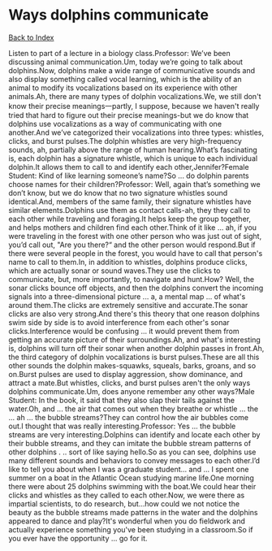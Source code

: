 # Ways dolphins communicate
[Back to Index](https://github.com/windows10010/tpoExtractor/blob/master/README.md)

Listen to part of a lecture in a biology class.Professor: We’ve been discussing animal communication.Um, today we’re going to talk about dolphins.Now, dolphins make a wide range of communicative sounds and also display something called vocal learning, which is the ability of an animal to modify its vocalizations based on its experience with other animals.Ah, there are many types of dolphin vocalizations.We, we still don't know their precise meanings一partly, I suppose, because we haven't really tried that hard to figure out their precise meanings-but we do know that dolphins use vocalizations as a way of communicating with one another.And we’ve categorized their vocalizations into three types: whistles, clicks, and burst pulses.The dolphin whistles are very high-frequency sounds, ah, partially above the range of human hearing.What’s fascinating is, each dolphin has a signature whistle, which is unique to each individual dolphin.It allows them to call to and identify each other,Jennifer?Female Student: Kind of like learning someone’s name?So ... do dolphin parents choose names for their children?Professor: Well, again that’s something we don’t know, but we do know that no two signature whistles sound identical.And, members of the same family, their signature whistles have similar elements.Dolphins use them as contact calls-ah, they they call to each other while traveling and foraging.It helps keep the group together, and helps mothers and children find each other.Think of it like ... ah, if you were traveling in the forest with one other person who was just out of sight, you’d call out, "Are you there?“ and the other person would respond.But if there were several people in the forest, you would have to call that person's name to call to them.In, in addition to whistles, dolphins produce clicks, which are actually sonar or sound waves.They use the clicks to communicate, but, more importantly, to navigate and hunt.How? Well, the sonar clicks bounce off objects, and then the dolphins convert the incoming signals into a three-dimensional picture ... a, a mental map ... of what's around them.The clicks are extremely sensitive and accurate.The sonar clicks are also very strong.And there's this theory that one reason dolphins swim side by side is to avoid interference from each other's sonar clicks.Interference would be confusing ... it would prevent them from getting an accurate picture of their surroundings.Ah, and what's interesting is, dolphins will turn off their sonar when another dolphin passes in front.Ah, the third category of dolphin vocalizations is burst pulses.These are all this other sounds the dolphin makes-squawks, squeals, barks, groans, and so on.Burst pulses are used to display aggression, show dominance, and attract a mate.But whistles, clicks, and burst pulses aren't the only ways dolphins communicate.Um, does anyone remember any other ways?Male Student: In the book, it said that they also slap their tails against the water.Oh, and ... the air that comes out when they breathe or whistle ... the ... ah ... the bubble streams?They can control how the air bubbles come out.I thought that was really interesting.Professor: Yes ... the bubble streams are very interesting.Dolphins can identify and locate each other by their bubble streams, and they can imitate the bubble stream patterns of other dolphins . .. sort of like saying hello.So as you can see, dolphins use many different sounds and behaviors to convey messages to each other.I’d like to tell you about when I was a graduate student... and ... I spent one summer on a boat in the Atlantic Ocean studying marine life.One morning there were about 25 dolphins swimming with the boat.We could hear their clicks and whistles as they called to each other.Now, we were there as impartial scientists, to do research, but…how could we not notice the beauty as the bubble streams made patterns in the water and the dolphins appeared to dance and play?It's wonderful when you do fieldwork and actually experience something you've been studying in a classroom.So if you ever have the opportunity ... go for it.